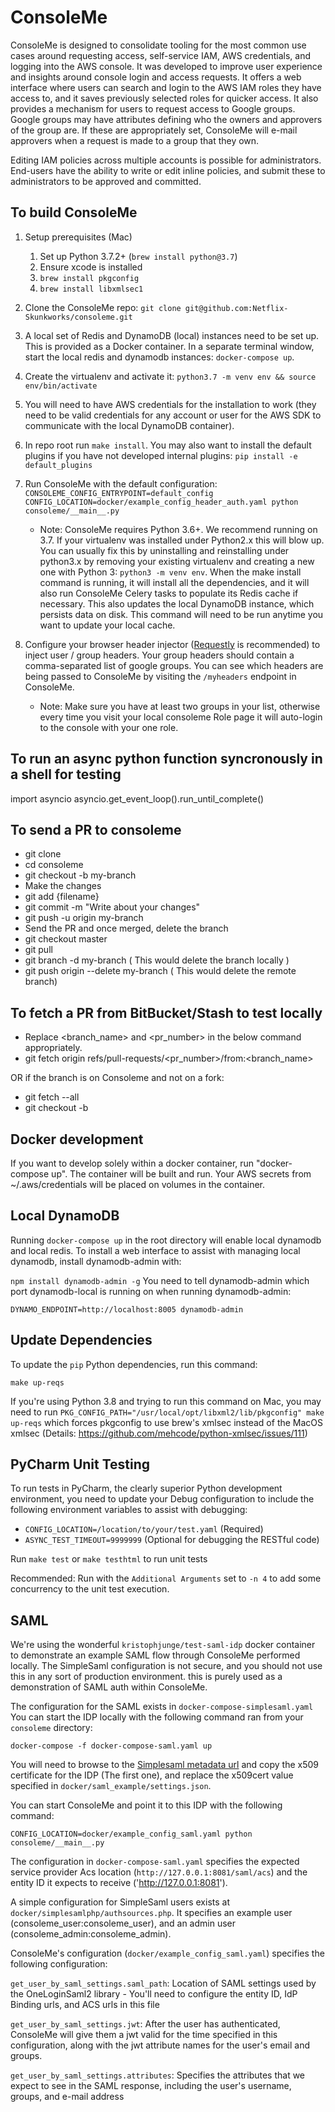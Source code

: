 # ConsoleMe

ConsoleMe is designed to consolidate tooling for the most common use cases around requesting access, self-service IAM,
AWS credentials, and logging into the AWS console. It was developed to improve user experience and insights around
console login and access requests. It offers a web interface where users can search and login to the AWS IAM roles
they have access to, and it saves previously selected roles for quicker access. It also provides a mechanism for users
to request access to Google groups. Google groups may have attributes defining who the owners and approvers of the group
are. If these are appropriately set, ConsoleMe will e-mail approvers when a request is made to a group that they own.

Editing IAM policies across multiple accounts is possible for administrators. End-users have the ability to write or
edit inline policies, and submit these to administrators to be approved and committed.

## To build ConsoleMe

1. Setup prerequisites (Mac)
   1. Set up Python 3.7.2+ (`brew install python@3.7`)
   2. Ensure xcode is installed
   3. `brew install pkgconfig`
   4. `brew install libxmlsec1`

2. Clone the ConsoleMe repo: `git clone git@github.com:Netflix-Skunkworks/consoleme.git`

3. A local set of Redis and DynamoDB (local) instances need to be set up. This is provided as a Docker container.
In a separate terminal window, start the local redis and dynamodb instances: `docker-compose up`.

4. Create the virtualenv and activate it: `python3.7 -m venv env && source env/bin/activate`

5. You will need to have AWS credentials for the installation to work (they need to be valid credentials for any
account or user for the AWS SDK to communicate with the local DynamoDB container).

6. In repo root run `make install`. You may also want to install the default plugins if you have not developed internal plugins: `pip install -e default_plugins`

7. Run ConsoleMe with the default configuration: `CONSOLEME_CONFIG_ENTRYPOINT=default_config CONFIG_LOCATION=docker/example_config_header_auth.yaml python consoleme/__main__.py`

   * Note: ConsoleMe requires Python 3.6+. We recommend running on 3.7. If your virtualenv was installed under Python2.x
this will blow up. You can usually fix this by uninstalling and reinstalling under python3.x by removing your existing
virtualenv and creating a new one with Python 3: `python3 -m venv env`.
When the make install command is running, it will install all the dependencies, and it will also run ConsoleMe
Celery tasks to populate its Redis cache if necessary. This also updates the local DynamoDB instance, which persists
data on disk. This command will need to be run anytime you want to update your local cache.

8. Configure your browser header injector ([Requestly](https://www.requestly.in/) is recommended) to inject user / group headers. Your group
headers should contain a comma-separated list of google groups. You can see which headers are being passed to ConsoleMe
by visiting the `/myheaders` endpoint in ConsoleMe.

   * Note: Make sure you have at least two groups in your list, otherwise every time you visit your local consoleme Role page it will auto-login to the console with your one role.


## To run an async python function syncronously in a shell for testing
import asyncio
asyncio.get_event_loop().run_until_complete(<function>)

## To send a PR to consoleme
* git clone <consoleme repo>
* cd consoleme
* git checkout -b my-branch
* Make the changes
* git add {filename}
* git commit -m "Write about your changes"
* git push -u origin my-branch
* Send the PR and once merged, delete the branch
* git checkout master
* git pull
* git branch -d my-branch ( This would delete the branch locally )
* git push origin --delete my-branch ( This would delete the remote branch)

## To fetch a PR from BitBucket/Stash to test locally
* Replace <branch_name> and <pr_number> in the below command appropriately.
* git fetch origin refs/pull-requests/<pr_number>/from:<branch_name>

OR if the branch is on Consoleme and not on a fork:
* git fetch --all
* git checkout -b <branchname>

## Docker development
If you want to develop solely within a docker container, run "docker-compose up". The container will be built and run.
Your AWS secrets from ~/.aws/credentials will be placed on volumes in the container.

## Local DynamoDB
Running `docker-compose up` in the root directory will enable local dynamodb and local redis. To install a web interface
to assist with managing local dynamodb, install dynamodb-admin with:

`npm install dynamodb-admin -g`
You need to tell dynamodb-admin which port dynamodb-local is running on when running dynamodb-admin:

`DYNAMO_ENDPOINT=http://localhost:8005 dynamodb-admin`


## Update Dependencies
To update the `pip` Python dependencies, run this command:
```
make up-reqs
```

If you're using Python 3.8 and trying to run this command on Mac, you may need to run
`PKG_CONFIG_PATH="/usr/local/opt/libxml2/lib/pkgconfig" make up-reqs` which forces pkgconfig to use
brew's xmlsec instead of the MacOS xmlsec (Details: https://github.com/mehcode/python-xmlsec/issues/111)


## PyCharm Unit Testing
To run tests in PyCharm, the clearly superior Python development environment, you need to update your Debug
configuration to include the following environment variables to assist with debugging:
- `CONFIG_LOCATION=/location/to/your/test.yaml` (Required)
- `ASYNC_TEST_TIMEOUT=9999999` (Optional for debugging the RESTful code)

Run `make test` or `make testhtml` to run unit tests

Recommended: Run with the `Additional Arguments` set to `-n 4` to add some concurrency to the unit test execution.

## SAML

We're using the wonderful `kristophjunge/test-saml-idp` docker container to demonstrate an example SAML flow through ConsoleMe performed locally. The SimpleSaml configuration is not secure, and you should not use this in any sort of production environment. this is purely used as a demonstration of SAML auth within ConsoleMe.

The configuration for the SAML exists in `docker-compose-simplesaml.yaml` You can start the IDP locally with the following command ran from your `consoleme` directory:

`docker-compose -f docker-compose-saml.yaml up`

You will need to browse to the [Simplesaml metadata url](http://localhost:8080/simplesaml/saml2/idp/metadata.php?output=xml) and copy the x509 certificate
for the IDP (The first one), and replace the x509cert value specified in `docker/saml_example/settings.json`.


You can start ConsoleMe and point it to this IDP with the following command:

`CONFIG_LOCATION=docker/example_config_saml.yaml python consoleme/__main__.py`

The configuration in `docker-compose-saml.yaml` specifies the expected service provider Acs location (`http://127.0.0.1:8081/saml/acs`) and the entity ID it expects to receive ('http://127.0.0.1:8081').

A simple configuration for SimpleSaml users exists at `docker/simplesamlphp/authsources.php`. It specifies an example user (consoleme_user:consoleme_user), and an admin user (consoleme_admin:consoleme_admin).

ConsoleMe's configuration (`docker/example_config_saml.yaml`) specifies the following configuration:

`get_user_by_saml_settings.saml_path`: Location of SAML settings used by the OneLoginSaml2 library
	- You'll need to configure the entity ID, IdP Binding urls, and ACS urls in this file

`get_user_by_saml_settings.jwt`: After the user has authenticated, ConsoleMe will give them a jwt valid for the time specified in this configuration, along with the jwt attribute names for the user's email and groups.

`get_user_by_saml_settings.attributes`: Specifies the attributes that we expect to see in the SAML response, including the user's username, groups, and e-mail address